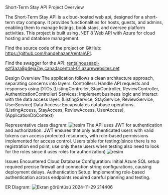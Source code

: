Short-Term Stay API
Project Overview

The Short-Term Stay API is a cloud-hosted web api, designed for a short-term stay company. It provides functionalities for hosts, guests, and admins, enabling them to manage listings, book stays, and oversee platform activities.
This project is built using .NET 8 Web API with Azure for cloud hosting and database management.

Find the source code of the project on GitHub: https://github.com/handehazan/rentalAPI.

Find the swagger for the API: [rentalhouseapi-ezf3aza8g4eja7ay.canadacentral-01.azurewebsites.net 
](https://rentalhouseapi-ezf3aza8g4eja7ay.canadacentral-01.azurewebsites.net/index.html)

Design Overview
The application follows a clean architecture approach, separating concerns into layers:
    Controllers: Handle API requests and responses using DTOs.(ListingController, StayController, ReviewController, AuthenticationController)
    Services: Implement business logic and interact with the data access layer. (ListingService, StayService, ReviewService, UserService)
    Data Access: Encapsulates database operations.(ListingAccess, StayAccess, ReviewAccess, UserAccess),(ApplicationDbContext)

Representative class diagram:
        ![resim](https://github.com/user-attachments/assets/c48f3a2d-4455-4b99-9ecf-59d1be5d7496)
The API uses JWT for authentication and authorization. JWT ensures that only authenticated users with valid tokens can access protected resources, with role-based permissions implemented for access control.
Users table for testing:(since there is no registration end point, use only these users when testing also need to look for the roles since it uses roles for authorization)
    ![resim](https://github.com/user-attachments/assets/5916c7b7-3394-4851-8cc1-b6a74ca83ee8)


Issues Encountered
    Cloud Database Configuration: Initial Azure SQL setup required precise firewall and connection string configurations, causing deployment delays.
    Authentication Setup: Implementing role-based authentication across endpoints required careful planning and testing.
    
ER Diagram:
![Ekran görüntüsü 2024-11-29 214406](https://github.com/user-attachments/assets/8a066963-1451-4f16-bba7-b087ab8e6b70)


